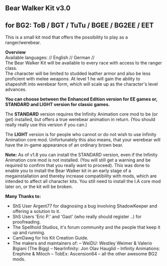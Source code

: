 ## Bear Walker Kit v3.0  
## for BG2: ToB / BGT / TuTu / BGEE / BG2EE / EET  
  
This is a small kit mod that offers the possibility to play as a ranger/werebear.
  
**Overview**  
Available languages: // English // German //  
The Bear Walker Kit will be available to every race with access to the ranger class.  
The character will be limited to studded leather armor and also be less proficient with melee
weapons. At level 1 he will gain the ability to shapeshift into werebear form, which will scale up as
the character's level advances.  

**You can choose between the Enhanced Edition version for EE games or, STANDARD and LIGHT
version for classic games.**

The **STANDARD** version requires the Infinity Animation core mod to be (or get) installed, but
offers a true werebear animation in return. (You should really really use this version if you can.)  

The **LIGHT** version is for people who cannot or do not wish to use Infinity Animation core mod.
Unfortunately this also means, that your werebear will have the in-game appearance of an ordinary
brown bear.

**Note:** As of v1.8 you can install the STANDARD version, even if the Infinity Animation core mod is
not installed. (You will still get a warning and be required to confirm that you really want to
proceed). This was done to enable you to install the Bear Walker kit in an early stage of a megainstallation
and thereby increase compatibility with mods, which are intended to affect all character
kits. You still need to install the I.A core mod later on, or the kit will be broken.

**Many Thanks to:**  
- ShS User Argent77 for diagnosing a bug involving ShadowKeeper and offering a solution to it.
- ShS Users 'Eric P.' and 'Gast' (who really should register ..) for proofreading.
- The Spellhold Studios, it's forum community and the people that keep it up and running.
- CamDawg for his Kit Creation Guide.
- The makers and maintainers of:
– WeiDU: Westley Weimer & Valerio Bigiani (The Bigg)
– NearInfinity: Jon Olav Hauglid
– Infinity Animations: Erephine & Miloch
– TobEx: Ascension64
– all the other awesome BG2 mods.
